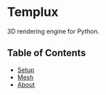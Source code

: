# Templux

3D rendering engine for Python.

## Table of Contents
* [Setup][setup]
* [Mesh][mesh]
* [About][about]


[setup]: https://medilocus.github.io/templux/setup
[mesh]: https://medilocus.github.io/templux/mesh
[about]: https://medilocus.github.io/templux/about
